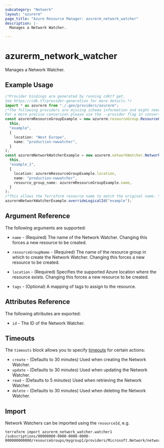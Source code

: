 ```yaml
---
subcategory: "Network"
layout: "azurerm"
page_title: "Azure Resource Manager: azurerm_network_watcher"
description: |-
  Manages a Network Watcher.

---
```


# azurerm\_network\_watcher

Manages a Network Watcher.

## Example Usage

```typescript
/*Provider bindings are generated by running cdktf get.
See https://cdk.tf/provider-generation for more details.*/
import * as azurerm from "./.gen/providers/azurerm";
/*The following providers are missing schema information and might need manual adjustments to synthesize correctly: azurerm.
For a more precise conversion please use the --provider flag in convert.*/
const azurermResourceGroupExample = new azurerm.resourceGroup.ResourceGroup(
  this,
  "example",
  {
    location: "West Europe",
    name: "production-nwwatcher",
  }
);
const azurermNetworkWatcherExample = new azurerm.networkWatcher.NetworkWatcher(
  this,
  "example_1",
  {
    location: azurermResourceGroupExample.location,
    name: "production-nwwatcher",
    resource_group_name: azurermResourceGroupExample.name,
  }
);
/*This allows the Terraform resource name to match the original name. You can remove the call if you don't need them to match.*/
azurermNetworkWatcherExample.overrideLogicalId("example");

```

## Argument Reference

The following arguments are supported:

*   `name` - (Required) The name of the Network Watcher. Changing this forces a new resource to be created.

*   `resourceGroupName` - (Required) The name of the resource group in which to create the Network Watcher. Changing this forces a new resource to be created.

*   `location` - (Required) Specifies the supported Azure location where the resource exists. Changing this forces a new resource to be created.

*   `tags` - (Optional) A mapping of tags to assign to the resource.

## Attributes Reference

The following attributes are exported:

* `id` - The ID of the Network Watcher.

## Timeouts

The `timeouts` block allows you to specify [timeouts](https://www.terraform.io/language/resources/syntax#operation-timeouts) for certain actions:

* `create` - (Defaults to 30 minutes) Used when creating the Network Watcher.
* `update` - (Defaults to 30 minutes) Used when updating the Network Watcher.
* `read` - (Defaults to 5 minutes) Used when retrieving the Network Watcher.
* `delete` - (Defaults to 30 minutes) Used when deleting the Network Watcher.

## Import

Network Watchers can be imported using the `resourceId`, e.g.

```shell
terraform import azurerm_network_watcher.watcher1 /subscriptions/00000000-0000-0000-0000-000000000000/resourceGroups/mygroup1/providers/Microsoft.Network/networkWatchers/watcher1
```
